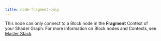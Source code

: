 ```yaml
---
title: node-fragment-only
---
```


This node can only connect to a Block node in the **Fragment** Context of your Shader Graph. For more information on Block nodes and Contexts, see [Master Stack](Master-Stack.md).
